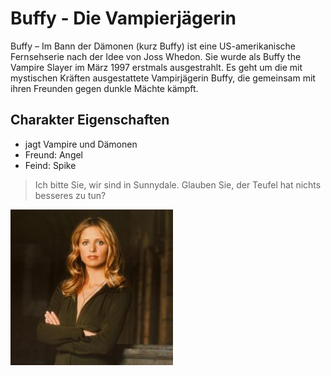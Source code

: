 # Buffy - Die Vampierjägerin

Buffy – Im Bann der Dämonen (kurz Buffy) ist eine US-amerikanische Fernsehserie nach der Idee von Joss Whedon. Sie wurde als Buffy the Vampire Slayer im März 1997 erstmals ausgestrahlt. Es geht um die mit mystischen Kräften ausgestattete Vampirjägerin Buffy, die gemeinsam mit ihren Freunden gegen dunkle Mächte kämpft.

## Charakter Eigenschaften

* jagt Vampire und Dämonen
* Freund: Angel
* Feind: Spike

> Ich bitte Sie, wir sind in Sunnydale. Glauben Sie, der Teufel hat nichts besseres zu tun?

<img src="./buffy.jpg"/>
